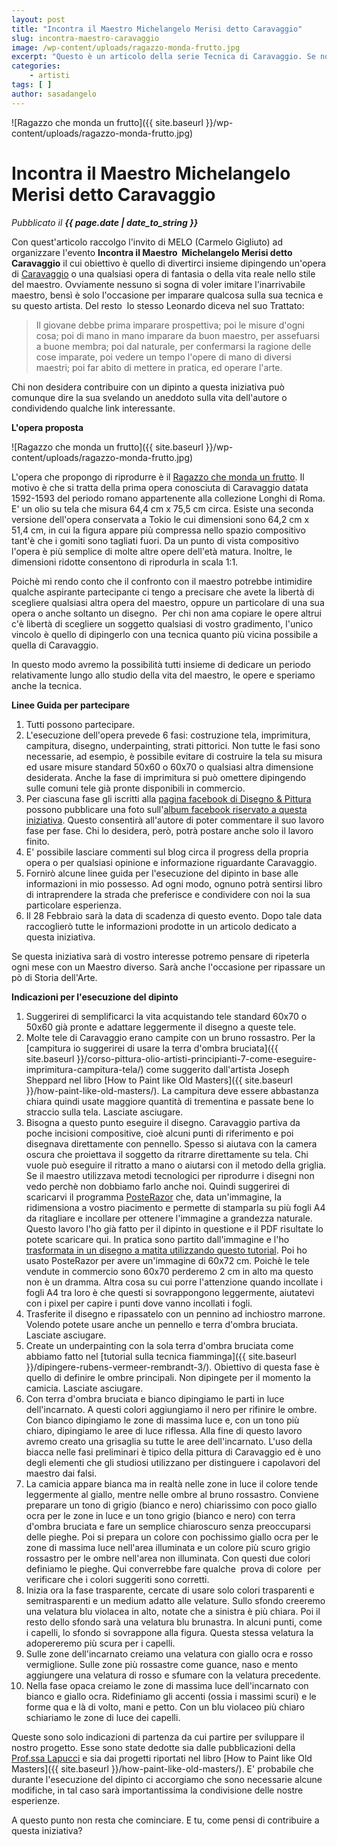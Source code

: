 ```yaml
---
layout: post
title: "Incontra il Maestro Michelangelo Merisi detto Caravaggio"
slug: incontra-maestro-caravaggio
image: /wp-content/uploads/ragazzo-monda-frutto.jpg
excerpt: "Questo è un articolo della serie Tecnica di Caravaggio. Se non hai letto gli articoli precedenti ti consiglio di leggerli prima di andare avanti con la"
categories:
    - artisti
tags: [ ]
author: sasadangelo
---
```


![Ragazzo che monda un frutto]({{ site.baseurl }}/wp-content/uploads/ragazzo-monda-frutto.jpg)

# Incontra il Maestro Michelangelo Merisi detto Caravaggio
_Pubblicato il **{{ page.date | date_to_string }}**_

Con quest'articolo raccolgo l'invito di MELO (Carmelo Gigliuto) ad organizzare l'evento **Incontra il Maestro  Michelangelo Merisi detto Caravaggio** il cui obiettivo è quello di divertirci insieme dipingendo un'opera di [Caravaggio](https://it.wikipedia.org/wiki/Michelangelo_Merisi_da_Caravaggio) o una qualsiasi opera di fantasia o della vita reale nello stile del maestro. Ovviamente nessuno si sogna di voler imitare l'inarrivabile maestro, bensì è solo l'occasione per imparare qualcosa sulla sua tecnica e su questo artista. Del resto  lo stesso Leonardo diceva nel suo Trattato:

> Il giovane debbe prima imparare prospettiva; poi le misure d'ogni cosa; poi di mano in mano imparare da buon maestro, per assefuarsi a buone membra; poi dal naturale, per confermarsi la ragione delle cose imparate, poi vedere un tempo l'opere di mano di diversi maestri; poi far abito di mettere in pratica, ed operare l'arte.

Chi non desidera contribuire con un dipinto a questa iniziativa può comunque dire la sua svelando un aneddoto sulla vita dell'autore o condividendo qualche link interessante.

**L'opera proposta** 

![Ragazzo che monda un frutto]({{ site.baseurl }}/wp-content/uploads/ragazzo-monda-frutto.jpg)

L'opera che propongo di riprodurre è il [Ragazzo che monda un frutto](https://it.wikipedia.org/wiki/Ragazzo_che_monda_un_frutto). Il motivo è che si tratta della prima opera conosciuta di Caravaggio datata 1592-1593 del periodo romano appartenente alla collezione Longhi di Roma. E' un olio su tela che misura 64,4 cm x 75,5 cm circa. Esiste una seconda versione dell'opera conservata a Tokio le cui dimensioni sono 64,2 cm x 51,4 cm, in cui la figura appare più compressa nello spazio compositivo tant'è che i gomiti sono tagliati fuori. Da un punto di vista compositivo l'opera è più semplice di molte altre opere dell'età matura. Inoltre, le dimensioni ridotte consentono di riprodurla in scala 1:1.

Poichè mi rendo conto che il confronto con il maestro potrebbe intimidire qualche aspirante partecipante ci tengo a precisare che avete la libertà di scegliere qualsiasi altra opera del maestro, oppure un particolare di una sua opera o anche soltanto un disegno.  Per chi non ama copiare le opere altrui c'è libertà di scegliere un soggetto qualsiasi di vostro gradimento, l'unico vincolo è quello di dipingerlo con una tecnica quanto più vicina possibile a quella di Caravaggio.

In questo modo avremo la possibilità tutti insieme di dedicare un periodo relativamente lungo allo studio della vita del maestro, le opere e speriamo anche la tecnica.

**Linee Guida per partecipare**

1. Tutti possono partecipare.
2. L'esecuzione dell'opera prevede 6 fasi: costruzione tela, imprimitura, campitura, disegno, underpainting, strati pittorici. Non tutte le fasi sono necessarie, ad esempio, è possibile evitare di costruire la tela su misura ed usare misure standard 50x60 o 60x70 o qualsiasi altra dimensione desiderata. Anche la fase di imprimitura si può omettere dipingendo sulle comuni tele già pronte disponibili in commercio.
3. Per ciascuna fase gli iscritti alla [pagina facebook di Disegno & Pittura](http://www.facebook.com/disegno.pittura) possono pubblicare una foto sull'[album facebook riservato a questa iniziativa](http://www.facebook.com/media/set/?set=a.497194769266.271386.108988824266&type=3). Questo consentirà all'autore di poter commentare il suo lavoro fase per fase. Chi lo desidera, però, potrà postare anche solo il lavoro finito.
4. E' possibile lasciare commenti sul blog circa il progress della propria opera o per qualsiasi opinione e informazione riguardante Caravaggio.
5. Fornirò alcune linee guida per l'esecuzione del dipinto in base alle informazioni in mio possesso. Ad ogni modo, ognuno potrà sentirsi libro di intraprendere la strada che preferisce e condividere con noi la sua particolare esperienza.
6. Il 28 Febbraio sarà la data di scadenza di questo evento. Dopo tale data raccoglierò tutte le informazioni prodotte in un articolo dedicato a questa iniziativa.

Se questa iniziativa sarà di vostro interesse potremo pensare di ripeterla ogni mese con un Maestro diverso. Sarà anche l'occasione per ripassare un pò di Storia dell'Arte.

**Indicazioni per l'esecuzione del dipinto**

1. Suggerirei di semplificarci la vita acquistando tele standard 60x70 o 50x60 già pronte e adattare leggermente il disegno a queste tele.
2. Molte tele di Caravaggio erano campite con un bruno rossastro. Per la [campitura io suggerirei di usare la terra d'ombra bruciata]({{ site.baseurl }}/corso-pittura-olio-artisti-principianti-7-come-eseguire-imprimitura-campitura-tela/) come suggerito dall'artista Joseph Sheppard nel libro [How to Paint like Old Masters]({{ site.baseurl }}/how-paint-like-old-masters/). La campitura deve essere abbastanza chiara quindi usate maggiore quantità di trementina e passate bene lo straccio sulla tela. Lasciate asciugare.
3. Bisogna a questo punto eseguire il disegno. Caravaggio partiva da poche incisioni compositive, cioè alcuni punti di riferimento e poi disegnava direttamente con pennello. Spesso si aiutava con la camera oscura che proiettava il soggetto da ritrarre direttamente su tela. Chi vuole può eseguire il ritratto a mano o aiutarsi con il metodo della griglia. Se il maestro utilizzava metodi tecnologici per riprodurre i disegni non vedo perchè non dobbiamo farlo anche noi. Quindi suggerirei di scaricarvi il programma [PosteRazor](http://posterazor.sourceforge.net/) che, data un'immagine, la ridimensiona a vostro piacimento e permette di stamparla su più fogli A4 da ritagliare e incollare per ottenere l'immagine a grandezza naturale. Questo lavoro l'ho già fatto per il dipinto in questione e il PDF risultate lo potete scaricare qui. In pratica sono partito dall'immagine e l'ho [trasformata in un disegno a matita utilizzando questo tutorial](http://www.gimpusers.com/tutorials/making-a-pencil-drawing-from-a-photo). Poi ho usato PosteRazor per avere un'immagine di 60x72 cm. Poichè le tele vendute in commercio sono 60x70 perderemo 2 cm in alto ma questo non è un dramma. Altra cosa su cui porre l'attenzione quando incollate i fogli A4 tra loro è che questi si sovrappongono leggermente, aiutatevi con i pixel per capire i punti dove vanno incollati i fogli.
4. Trasferite il disegno e ripassatelo con un pennino ad inchiostro marrone. Volendo potete usare anche un pennello e terra d'ombra bruciata. Lasciate asciugare.
5. Create un underpainting con la sola terra d'ombra bruciata come abbiamo fatto nel [tutorial sulla tecnica fiamminga]({{ site.baseurl }}/dipingere-rubens-vermeer-rembrandt-3/). Obiettivo di questa fase è quello di definire le ombre principali. Non dipingete per il momento la camicia. Lasciate asciugare.
6. Con terra d'ombra bruciata e bianco dipingiamo le parti in luce dell'incarnato. A questi colori aggiungiamo il nero per rifinire le ombre. Con bianco dipingiamo le zone di massima luce e, con un tono più chiaro, dipingiamo le aree di luce riflessa. Alla fine di questo lavoro avremo creato una grisaglia su tutte le aree dell'incarnato. L'uso della biacca nelle fasi preliminari è tipico della pittura di Caravaggio ed è uno degli elementi che gli studiosi utilizzano per distinguere i capolavori del maestro dai falsi.
7. La camicia appare bianca ma in realtà nelle zone in luce il colore tende leggermente al giallo, mentre nelle ombre al bruno rossastro. Conviene preparare un tono di grigio (bianco e nero) chiarissimo con poco giallo ocra per le zone in luce e un tono grigio (bianco e nero) con terra d'ombra bruciata e fare un semplice chiaroscuro senza preoccuparsi delle pieghe. Poi si prepara un colore con pochissimo giallo ocra per le zone di massima luce nell'area illuminata e un colore più scuro grigio rossastro per le ombre nell'area non illuminata. Con questi due colori definiamo le pieghe. Qui converrebbe fare qualche  prova di colore  per verificare che i colori suggeriti sono corretti.
8. Inizia ora la fase trasparente, cercate di usare solo colori trasparenti e semitrasparenti e un medium adatto alle velature. Sullo sfondo creeremo una velatura blu violacea in alto, notate che a sinistra è più chiara. Poi il resto dello sfondo sarà una velatura blu brunastra. In alcuni punti, come i capelli, lo sfondo si sovrappone alla figura. Questa stessa velatura la adopereremo più scura per i capelli.
9. Sulle zone dell'incarnato creiamo una velatura con giallo ocra e rosso vermiglione. Sulle zone più rossastre come guance, naso e mento aggiungere una velatura di rosso e sfumare con la velatura precedente.
10. Nella fase opaca creiamo le zone di massima luce dell'incarnato con bianco e giallo ocra. Ridefiniamo gli accenti (ossia i massimi scuri) e le forme qua e là di volto, mani e petto. Con un blu violaceo più chiaro schiariamo le zone di luce dei capelli.

Queste sono solo indicazioni di partenza da cui partire per sviluppare il nostro progetto. Esse sono state dedotte sia dalle pubblicazioni della [Prof.ssa Lapucci](http://www.robertalapucci.com/) e sia dai progetti riportati nel libro [How to Paint like Old Masters]({{ site.baseurl }}/how-paint-like-old-masters/). E' probabile che durante l'esecuzione del dipinto ci accorgiamo che sono necessarie alcune modifiche, in tal caso sarà importantissima la condivisione delle nostre esperienze.

A questo punto non resta che cominciare. E tu, come pensi di contribuire a questa iniziativa?
